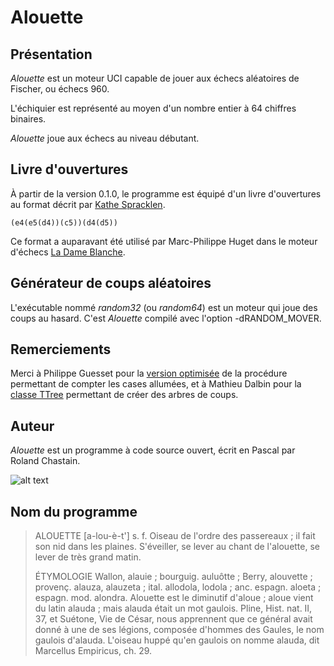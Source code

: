 # Alouette

## Présentation

*Alouette* est un moteur UCI capable de jouer aux échecs aléatoires de Fischer, ou échecs 960.

L'échiquier est représenté au moyen d'un nombre entier à 64 chiffres binaires.

*Alouette* joue aux échecs au niveau débutant.

## Livre d'ouvertures

À partir de la version 0.1.0, le programme est équipé d'un livre d'ouvertures au format décrit par [Kathe Spracklen](https://content.iospress.com/articles/icga-journal/icg6-1-04).

    (e4(e5(d4))(c5))(d4(d5))

Ce format a auparavant été utilisé par Marc-Philippe Huget dans le moteur d'échecs [La Dame Blanche](http://www.quarkchess.de/ladameblanche/).

## Générateur de coups aléatoires

L'exécutable nommé *random32* (ou *random64*) est un moteur qui joue des coups au hasard. C'est *Alouette* compilé avec l'option -dRANDOM_MOVER.

## Remerciements

Merci à Philippe Guesset pour la [version optimisée](https://www.developpez.net/forums/d2001819-2/autres-langages/assembleur/x86-32-bits-64-bits/reecriture-pascal-d-fonction-assembleur/#post11124482) de la procédure permettant de compter les cases allumées, et à Mathieu Dalbin pour la [classe TTree](https://www.developpez.net/forums/d2034310/autres-langages/pascal/langage/representation-l-arbre-d-livre-d-ouvertures-aux-echecs/#post11310888) permettant de créer des arbres de coups.

## Auteur

*Alouette* est un programme à code source ouvert, écrit en Pascal par Roland Chastain.

![alt text](https://raw.githubusercontent.com/rchastain/alouette/master/logo.bmp)

## Nom du programme

> ALOUETTE [a-lou-è-t'] s. f. 
>   Oiseau de l'ordre des passereaux ; il fait son nid dans les plaines. S'éveiller, se lever au chant de l'alouette, se lever de très grand matin. 
> 
> ÉTYMOLOGIE
>   Wallon, alauie ; bourguig. auluôtte ; Berry, alouvette ; provenç. alauza, alauzeta ; ital. allodola, lodola ; anc. espagn. aloeta ; espagn. mod. alondra. Alouette est le diminutif d'aloue ; aloue vient du latin alauda ; mais alauda était un mot gaulois. Pline, Hist. nat. II, 37, et Suétone, Vie de César, nous apprennent que ce général avait donné à une de ses légions, composée d'hommes des Gaules, le nom gaulois d'alauda. L'oiseau huppé qu'en gaulois on nomme alauda, dit Marcellus Empiricus, ch. 29.
